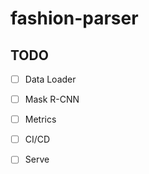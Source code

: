 # fashion-parser

## TODO
- [ ] Data Loader
- [ ] Mask R-CNN
- [ ] Metrics
- [ ] CI/CD
- [ ] Serve


